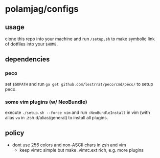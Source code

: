 # polamjag/configs

## usage
clone this repo into your machine and run `/setup.sh` to make symbolic link of dotfiles into your `$HOME`.

## dependencies
### peco
set `$GOPATH` and run `go get github.com/lestrrat/peco/cmd/peco/` to setup peco.

### some vim plugins (w/ NeoBundle)
execute `./setup.sh --force vim` and run `:NeoBundleInstall` in vim (with alias `va` in .zsh.d/alias/general) to install all plugins.

## policy
- dont use 256 colors and non-ASCII chars in zsh and vim
  - keep vimrc simple but make .vimrc.ext rich, e.g. more plugins
